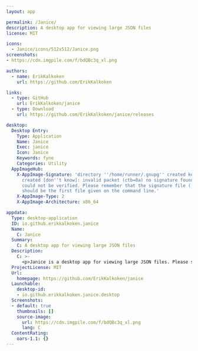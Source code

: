 ```yaml
---
layout: app

permalink: /Janice/
description: A desktop app for viewing large JSON files
license: MIT

icons:
  - Janice/icons/512x512/Janice.png
screenshots:
- https://cdn.imgpile.com/f/bdQBc3q_xl.png

authors:
  - name: ErikKalkoken
    url: https://github.com/ErikKalkoken

links:
  - type: GitHub
    url: ErikKalkoken/janice
  - type: Download
    url: https://github.com/ErikKalkoken/janice/releases

desktop:
  Desktop Entry:
    Type: Application
    Name: Janice
    Exec: janice
    Icon: Janice
    Keywords: fyne
    Categories: Utility
  AppImageHub:
    X-AppImage-Signature: 'directory ''/home/runner/.gnupg'' created keybox ''/home/runner/.gnupg/pubring.kbx''
      created [don''t know]: invalid packet (ctb=0a) no signature found the signature
      could not be verified. Please remember that the signature file (.sig or .asc)
      should be the first file given on the command line.'
    X-AppImage-Type: 2
    X-AppImage-Architecture: x86_64

appdata:
  Type: desktop-application
  ID: io.github.erikkalkoken.janice
  Name:
    C: Janice
  Summary:
    C: A desktop app for viewing large JSON files
  Description:
    C: >-
      <p>Janice is a desktop app for viewing large JSON files. Please see website for details.</p>
  ProjectLicense: MIT
  Url:
    homepage: https://github.com/ErikKalkoken/janice
  Launchable:
    desktop-id:
    - io.github.erikkalkoken.janice.desktop
  Screenshots:
  - default: true
    thumbnails: []
    source-image:
      url: https://cdn.imgpile.com/f/bdQBc3q_xl.png
      lang: C
  ContentRating:
    oars-1.1: {}
---
```

